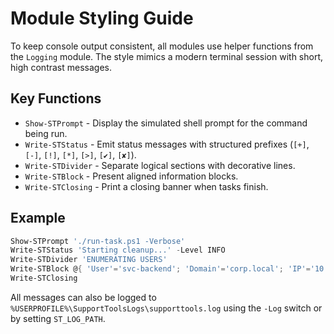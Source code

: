 # Module Styling Guide

To keep console output consistent, all modules use helper functions from the `Logging` module.
The style mimics a modern terminal session with short, high contrast messages.

## Key Functions

- `Show-STPrompt` - Display the simulated shell prompt for the command being run.
- `Write-STStatus` - Emit status messages with structured prefixes (`[+]`, `[-]`, `[!]`, `[*]`, `[>]`, `[✔]`, `[✘]`).
- `Write-STDivider` - Separate logical sections with decorative lines.
- `Write-STBlock` - Present aligned information blocks.
- `Write-STClosing` - Print a closing banner when tasks finish.

## Example

```powershell
Show-STPrompt './run-task.ps1 -Verbose'
Write-STStatus 'Starting cleanup...' -Level INFO
Write-STDivider 'ENUMERATING USERS'
Write-STBlock @{ 'User'='svc-backend'; 'Domain'='corp.local'; 'IP'='10.10.10.5' }
Write-STClosing
```

All messages can also be logged to `%USERPROFILE%\SupportToolsLogs\supporttools.log` using the `-Log` switch or by setting `ST_LOG_PATH`.
